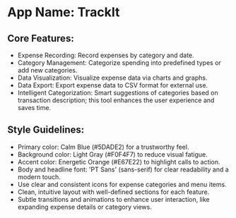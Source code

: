 # **App Name**: TrackIt

## Core Features:

- Expense Recording: Record expenses by category and date.
- Category Management: Categorize spending into predefined types or add new categories.
- Data Visualization: Visualize expense data via charts and graphs.
- Data Export: Export expense data to CSV format for external use.
- Intelligent Categorization: Smart suggestions of categories based on transaction description; this tool enhances the user experience and saves time.

## Style Guidelines:

- Primary color: Calm Blue (#5DADE2) for a trustworthy feel.
- Background color: Light Gray (#F0F4F7) to reduce visual fatigue.
- Accent color: Energetic Orange (#E67E22) to highlight calls to action.
- Body and headline font: 'PT Sans' (sans-serif) for clear readability and a modern touch.
- Use clear and consistent icons for expense categories and menu items.
- Clean, intuitive layout with well-defined sections for each feature.
- Subtle transitions and animations to enhance user interaction, like expanding expense details or category views.